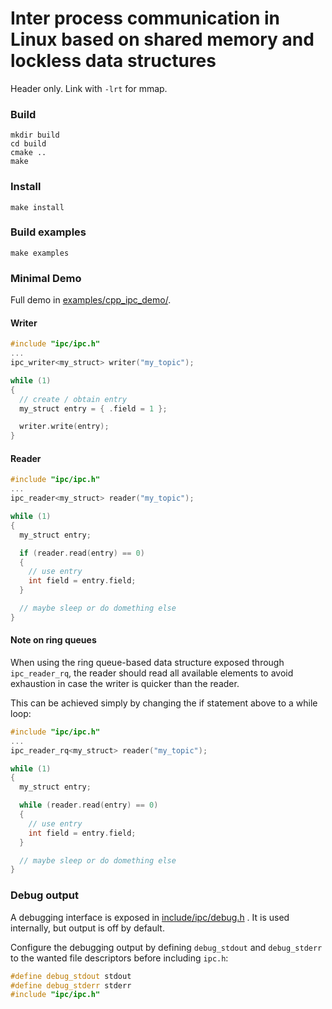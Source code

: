
# Inter process communication in Linux based on shared memory and lockless data structures

Header only.
Link with `-lrt` for mmap.

### Build
```
mkdir build
cd build
cmake ..
make
```

### Install
```
make install
```

### Build examples
```
make examples
```

### Minimal Demo
Full demo in [examples/cpp_ipc_demo/](examples/cpp_ipc_demo/).

#### Writer
```cpp
#include "ipc/ipc.h"
...
ipc_writer<my_struct> writer("my_topic");

while (1)
{
  // create / obtain entry
  my_struct entry = { .field = 1 };

  writer.write(entry);
}
```

#### Reader
```cpp
#include "ipc/ipc.h"
...
ipc_reader<my_struct> reader("my_topic");

while (1)
{
  my_struct entry;

  if (reader.read(entry) == 0)
  {
    // use entry
    int field = entry.field;
  }

  // maybe sleep or do domething else
}
```

#### Note on ring queues

When using the ring queue-based data structure exposed through `ipc_reader_rq`,
the reader should read all available elements to avoid exhaustion in case the writer is
quicker than the reader.

This can be achieved simply by changing the if statement above to a while loop:


```cpp
#include "ipc/ipc.h"
...
ipc_reader_rq<my_struct> reader("my_topic");

while (1)
{
  my_struct entry;

  while (reader.read(entry) == 0)
  {
    // use entry
    int field = entry.field;
  }

  // maybe sleep or do domething else
}
```

### Debug output

A debugging interface is exposed in [include/ipc/debug.h](include/ipc/debug.h) .
It is used internally, but output is off by default.

Configure the debugging output by defining `debug_stdout` and `debug_stderr` to the wanted file descriptors before including `ipc.h`:

```cpp
#define debug_stdout stdout
#define debug_stderr stderr
#include "ipc/ipc.h"
```
